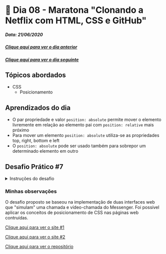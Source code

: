 # 🏁 Dia 08 -  Maratona "Clonando a Netflix com HTML, CSS e GitHub"
##### Data: 21/06/2020

##### [Clique aqui para ver o dia anterior](./day07.md)
##### [Clique aqui para ver o dia seguinte](./day09.md) 

## Tópicos abordados
- CSS
  - Posicionamento

## Aprendizados do dia
- O par propriedade e valor `position: absolute` permite mover o elemento livremente em relação ao elemento pai com `position: relative` mais próximo
- Para mover um elemento `position: absolute` utiliza-se as propriedades top, right, bottom e left 
- O `position: absolute` pode ser usado também para sobrepor um determinado elemento em outro

## Desafio Prático #7

<details>
<summary>Instruções do desafio</summary>

### Passo 1

Analise as duas interfaces.

<img src="https://www.notion.so/image/https%3A%2F%2Fs3-us-west-2.amazonaws.com%2Fsecure.notion-static.com%2F62fec508-88c4-422b-ac66-d101f5ffa72a%2FScreen_Shot_2021-06-21_at_11.49.37_AM.png?table=block&id=9d32c711-104f-4e61-9a35-8500e82689ff&spaceId=438dc476-1641-4f49-b41f-31fdb65996b8&width=1130&userId=3c80e409-2dcb-4846-9a14-b043cc70da31&cache=v2"/>

### Passo 2

Inicie um novo projeto com o git Git e ou use o mesmo repositório no qual criou as inputs do Messenger (no último desafio).

### Passo 3

Mão na massa! Crie as interfaces...

### Passo 3

Construa uma página html para cada uma das interface.
</details>

### Minhas observações

O desafio proposto se baseou na implementação de duas interfaces web que "simulam" uma chamada e vídeo-chamada do Messenger. Foi possível aplicar os conceitos de posicionamento de CSS nas páginas web contruídas.

[Clique aqui para ver o site #1](https://guilhermeomt.github.io/messenger-components/call.html)

[Clique aqui para ver o site #2](https://guilhermeomt.github.io/messenger-components/video-call.html)

[Clique aqui para ver o repositório](https://guilhermeomt.github.io/messenger-components/call.html)